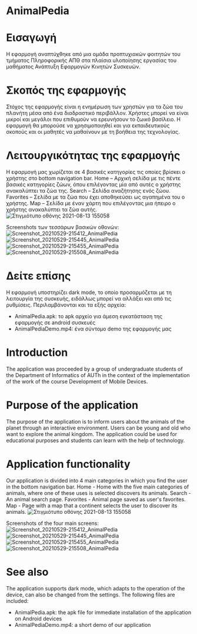 # AnimalPedia

# Εισαγωγή
Η εφαρμογή αναπτύχθηκε από μια ομάδα προπτυχιακών φοιτητών του τμήματος Πληροφορικής ΑΠΘ στα πλαίσια υλοποίησης εργασίας του μαθήματος Ανάπτυξη Εφαρμογών Κινητών Συσκευών.

# Σκοπός της εφαρμογής
Στόχος της εφαρμογής είναι η ενημέρωση των χρηστών για τα ζώα του πλανήτη μέσα από ένα διαδραστικό περιβάλλον. Χρήστες μπορεί να είναι μικροί και μεγάλοι που επιθυμούν να ερευνήσουν το ζωικό βασίλειο. Η εφαρμογή θα μπορούσε να χρησιμοποιηθεί και για εκπαιδευτικούς σκοπούς και οι μαθητές να μαθαίνουν με τη βοήθεια της τεχνολογίας. 

# Λειτουργικότητας της εφαρμογής 
Η εφαρμογή μας χωρίζεται σε 4 βασικές κατηγορίες τις οποίες βρίσκει ο χρήστης στο bottom navigation bar. 
Home – Αρχική σελίδα με τις πέντε βασικές κατηγορίες ζώων, όπου επιλέγοντας μία από αυτές ο χρήστης ανακαλύπτει τα ζώα της. 
Search – Σελίδα αναζήτησης ενός ζώου. 
Favorites – Σελίδα με τα ζώα που έχει αποθηκεύσει ως αγαπημένα του ο χρήστης. 
Map – Σελίδα με έναν χάρτη που επιλέγοντας μια ήπειρο ο χρήστης ανακαλύπτει τα ζώα αυτής. 
![Στιγμιότυπο οθόνης 2021-08-13 155058](https://user-images.githubusercontent.com/56198786/129361414-73592aef-ed4f-4909-9699-686110cf31fc.png)

Screenshots των τεσσάρων βασικών οθονών:
![Screenshot_20210529-215412_AnimalPedia](https://user-images.githubusercontent.com/56198786/129361469-53863684-f429-424a-8652-119c0098033a.jpg)
![Screenshot_20210529-215445_AnimalPedia](https://user-images.githubusercontent.com/56198786/129361474-46663912-54f8-405d-8d77-a4d28ea16312.jpg)
![Screenshot_20210529-215455_AnimalPedia](https://user-images.githubusercontent.com/56198786/129361495-1c2e7fb8-515e-4a35-afa5-dd155a9faee8.jpg)
![Screenshot_20210529-215508_AnimalPedia](https://user-images.githubusercontent.com/56198786/129361512-e8c18da5-cc82-4095-b3dd-cdcdf55963f3.jpg)


# Δείτε επίσης
Η εφαρμογή υποστηρίζει dark mode, το οποίο προσαρμόζεται με τη λειτουργία της συσκευής, ειδάλλως μπορεί να αλλάξει και από τις ρυθμίσεις.
Περιλαμβάνονται και τα εξής αρχεία:
- AnimalPedia.apk: το apk αρχείο για άμεση εγκατάσταση της εφαρμογής σε android συσκευές 
- AnimalPediaDemo.mp4: ένα σύντομο demo της εφαρμογής μας 



# Introduction
The application was proceeded by a group of undergraduate students of the Department of Informatics of AUTh in the context of the implementation of the work of the course Development of Mobile Devices.

# Purpose of the application
The purpose of the application is to inform users about the animals of the planet through an interactive environment. Users can be young and old who want to explore the animal kingdom. The application could be used for educational purposes and students can learn with the help of technology.

# Application functionality
Our application is divided into 4 main categories in which you find the user in the bottom navigation bar.
Home - Home with the five main categories of animals, where one of these uses is selected discovers its animals.
Search - An animal search page.
Favorites - Animal page saved as user's favorites.
Map - Page with a map that a continent selects the user to discover its animals.
![Στιγμιότυπο οθόνης 2021-08-13 155058](https://user-images.githubusercontent.com/56198786/129361414-73592aef-ed4f-4909-9699-686110cf31fc.png)

Screenshots of the four main screens:
![Screenshot_20210529-215412_AnimalPedia](https://user-images.githubusercontent.com/56198786/129361469-53863684-f429-424a-8652-119c0098033a.jpg)
![Screenshot_20210529-215445_AnimalPedia](https://user-images.githubusercontent.com/56198786/129361474-46663912-54f8-405d-8d77-a4d28ea16312.jpg)
![Screenshot_20210529-215455_AnimalPedia](https://user-images.githubusercontent.com/56198786/129361495-1c2e7fb8-515e-4a35-afa5-dd155a9faee8.jpg)
![Screenshot_20210529-215508_AnimalPedia](https://user-images.githubusercontent.com/56198786/129361512-e8c18da5-cc82-4095-b3dd-cdcdf55963f3.jpg)

# See also
The application supports dark mode, which adapts to the operation of the device, can also be changed from the settings.
The following files are included:
- AnimalPedia.apk: the apk file for immediate installation of the application on Android devices
- AnimalPediaDemo.mp4: a short demo of our application
